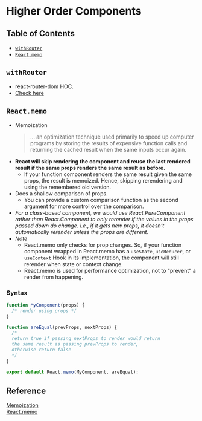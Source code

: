 # Higher Order Components

## Table of Contents
- [`withRouter`](#withrouter)
- [`React.memo`](#reactmemo)

## `withRouter`
- react-router-dom HOC.
- [Check here](https://github.com/Kakamotobi/Learned/blob/main/React/22-React-Router-Patterns.md#withrouter-higher-order-component)

## `React.memo`
- Memoization
  > ... an optimization technique used primarily to speed up computer programs by storing the results of expensive function calls and returning the cached result when the same inputs occur again.
- **React will skip rendering the component and reuse the last rendered result if the same props renders the same result as before.**
  - If your function component renders the same result given the same props, the result is memoized. Hence, skipping rerendering and using the remembered old version.
- Does a shallow comparison of props.
  - You can provide a custom comparison function as the second argument for more control over the comparison.
- *For a class-based component, we would use React.PureComponent rather than React.Component to only rerender if the values in the props passed down do change. i.e., if it gets new props, it doesn't automatically rerender unless the props are different.*
- *Note*
  - React.memo only checks for prop changes. So, if your function component wrapped in React.memo has a `useState`, `useReducer`, or `useContext` Hook in its implementation, the component will still rerender when state or context change.
  - React.memo is used for performance optimization, not to "prevent" a render from happening.
### Syntax
```js
function MyComponent(props) {
  /* render using props */
}

function areEqual(prevProps, nextProps) {
  /*
  return true if passing nextProps to render would return
  the same result as passing prevProps to render,
  otherwise return false
  */
}

export default React.memo(MyComponent, areEqual);
```


## Reference
[Memoization](https://en.wikipedia.org/wiki/Memoization)  
[React.memo](https://reactjs.org/docs/react-api.html#reactmemo)  

